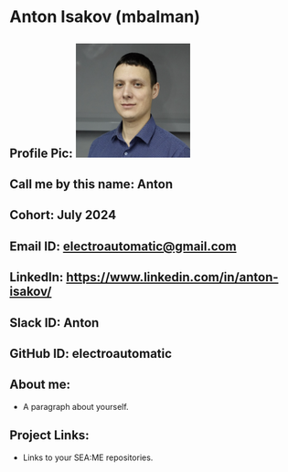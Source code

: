 
# Anton Isakov (mbalman)
## Profile Pic: <img src="foto.png" alt="this is me"  width="200" height="200">
## Call me by this name: Anton
## Cohort: July 2024
## Email ID: electroautomatic@gmail.com
## LinkedIn: https://www.linkedin.com/in/anton-isakov/
## Slack ID:  Anton
## GitHub ID: electroautomatic
## About me: 
- A paragraph about yourself.
## Project Links:
- Links to your SEA:ME repositories.
